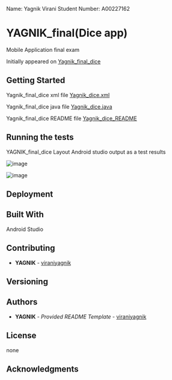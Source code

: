   Name: Yagnik Virani
  Student Number: A00227162
  
# YAGNIK_final(Dice app)

Mobile Application final exam

Initially appeared on
[Yagnik_final_dice](https://github.com/viraniyagnik/Yagnik_final)



## Getting Started

Yagnik_final_dice xml file
[Yagnik_dice.xml](https://github.com/viraniyagnik/Yagnik_final/blob/main/app/src/main/res/layout/activity_main.xml)


Yagnik_final_dice java file
[Yagnik_dice.java](https://github.com/viraniyagnik/Yagnik_final/blob/main/app/src/main/java/com/example/yagnik_final/MainActivity.java)

Yagnik_final_dice README file
[Yagnik_dice_README](https://github.com/viraniyagnik/Yagnik_final/blob/main/README.md)






## Running the tests
YAGNIK_final_dice Layout Android studio output as a test results

![image](https://user-images.githubusercontent.com/77527826/164279081-2cc01d50-5da9-46f2-b7a0-a8ccca30110b.png)

![image](https://user-images.githubusercontent.com/77527826/164279231-0023c6c0-da34-4e35-b619-a114b90aaf9d.png)


## Deployment


## Built With
Android Studio


## Contributing
 - **YAGNIK** -
    [viraniyagnik](https://github.com/viraniyagnik)


## Versioning



## Authors

  - **YAGNIK** - *Provided README Template* -
    [viraniyagnik](https://github.com/viraniyagnik)



## License

none

## Acknowledgments
